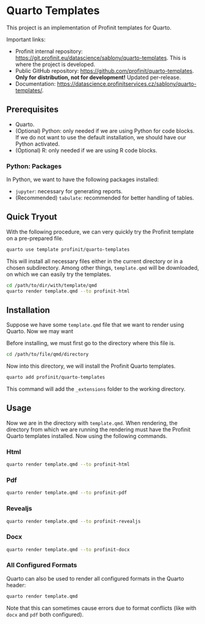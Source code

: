 # Quarto Templates

This project is an implementation of Profinit templates for Quarto.

Important links:

- Profinit internal repository: https://git.profinit.eu/datascience/sablony/quarto-templates. This is where the project is developed.
- Public GitHub repository: https://github.com/profinit/quarto-templates. **Only for distribution, not for development!** Updated per-release.
- Documentation: https://datascience.profinitservices.cz/sablony/quarto-templates/.

## Prerequisites

- Quarto.
- (Optional) Python: only needed if we are using Python for code blocks. If we do not want to use the default installation, we should have our Python activated.
- (Optional) R: only needed if we are using R code blocks.

### Python: Packages

In Python, we want to have the following packages installed:

- `jupyter`: necessary for generating reports.
- (Recommended) `tabulate`: recommended for better handling of tables.

## Quick Tryout

With the following procedure, we can very quickly try the Profinit template on a pre-prepared file.

```sh
quarto use template profinit/quarto-templates
```

This will install all necessary files either in the current directory or in a chosen subdirectory. Among other things, `template.qmd` will be downloaded, on which we can easily try the templates.

```sh
cd /path/to/dir/with/template/qmd
quarto render template.qmd --to profinit-html
```

## Installation

Suppose we have some `template.qmd` file that we want to render using Quarto. Now we may want

Before installing, we must first go to the directory where this file is.

```sh
cd /path/to/file/qmd/directory
```

Now into this directory, we will install the Profinit Quarto templates.

```bash
quarto add profinit/quarto-templates
```

This command will add the `_extensions` folder to the working directory.

## Usage

Now we are in the directory with `template.qmd`. When rendering, the directory from which we are running the rendering must have the Profinit Quarto templates installed. Now using the following commands.

### Html

```bash
quarto render template.qmd --to profinit-html
```

### Pdf

```bash
quarto render template.qmd --to profinit-pdf
```

### Revealjs

```bash
quarto render template.qmd --to profinit-revealjs
```

### Docx

```bash
quarto render template.qmd --to profinit-docx
```

### All Configured Formats

Quarto can also be used to render all configured formats in the Quarto header:

```sh
quarto render template.qmd
```

Note that this can sometimes cause errors due to format conflicts (like with `docx` and `pdf` both configured).